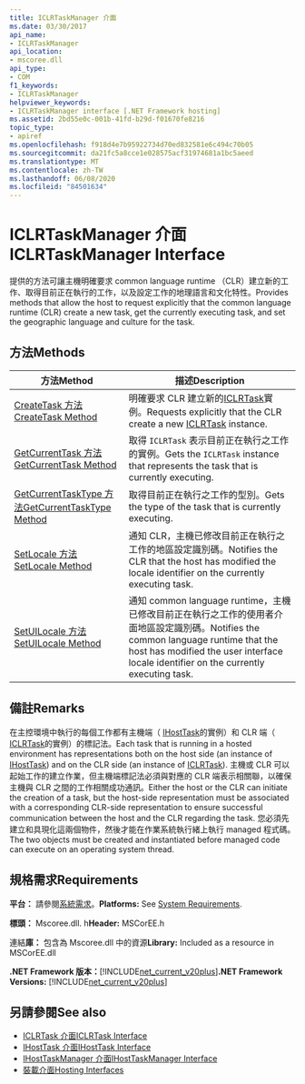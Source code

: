 ```yaml
---
title: ICLRTaskManager 介面
ms.date: 03/30/2017
api_name:
- ICLRTaskManager
api_location:
- mscoree.dll
api_type:
- COM
f1_keywords:
- ICLRTaskManager
helpviewer_keywords:
- ICLRTaskManager interface [.NET Framework hosting]
ms.assetid: 2bd55e0c-001b-41fd-b29d-f01670fe8216
topic_type:
- apiref
ms.openlocfilehash: f918d4e7b95922734d70ed832581e6c494c70b05
ms.sourcegitcommit: da21fc5a8cce1e028575acf31974681a1bc5aeed
ms.translationtype: MT
ms.contentlocale: zh-TW
ms.lasthandoff: 06/08/2020
ms.locfileid: "84501634"
---
```

# <a name="iclrtaskmanager-interface"></a><span data-ttu-id="b55ae-102">ICLRTaskManager 介面</span><span class="sxs-lookup"><span data-stu-id="b55ae-102">ICLRTaskManager Interface</span></span>
<span data-ttu-id="b55ae-103">提供的方法可讓主機明確要求 common language runtime （CLR）建立新的工作、取得目前正在執行的工作，以及設定工作的地理語言和文化特性。</span><span class="sxs-lookup"><span data-stu-id="b55ae-103">Provides methods that allow the host to request explicitly that the common language runtime (CLR) create a new task, get the currently executing task, and set the geographic language and culture for the task.</span></span>  
  
## <a name="methods"></a><span data-ttu-id="b55ae-104">方法</span><span class="sxs-lookup"><span data-stu-id="b55ae-104">Methods</span></span>  
  
|<span data-ttu-id="b55ae-105">方法</span><span class="sxs-lookup"><span data-stu-id="b55ae-105">Method</span></span>|<span data-ttu-id="b55ae-106">描述</span><span class="sxs-lookup"><span data-stu-id="b55ae-106">Description</span></span>|  
|------------|-----------------|  
|[<span data-ttu-id="b55ae-107">CreateTask 方法</span><span class="sxs-lookup"><span data-stu-id="b55ae-107">CreateTask Method</span></span>](iclrtaskmanager-createtask-method.md)|<span data-ttu-id="b55ae-108">明確要求 CLR 建立新的[ICLRTask](iclrtask-interface.md)實例。</span><span class="sxs-lookup"><span data-stu-id="b55ae-108">Requests explicitly that the CLR create a new [ICLRTask](iclrtask-interface.md) instance.</span></span>|  
|[<span data-ttu-id="b55ae-109">GetCurrentTask 方法</span><span class="sxs-lookup"><span data-stu-id="b55ae-109">GetCurrentTask Method</span></span>](iclrtaskmanager-getcurrenttask-method.md)|<span data-ttu-id="b55ae-110">取得 `ICLRTask` 表示目前正在執行之工作的實例。</span><span class="sxs-lookup"><span data-stu-id="b55ae-110">Gets the `ICLRTask` instance that represents the task that is currently executing.</span></span>|  
|[<span data-ttu-id="b55ae-111">GetCurrentTaskType 方法</span><span class="sxs-lookup"><span data-stu-id="b55ae-111">GetCurrentTaskType Method</span></span>](iclrtaskmanager-getcurrenttasktype-method.md)|<span data-ttu-id="b55ae-112">取得目前正在執行之工作的型別。</span><span class="sxs-lookup"><span data-stu-id="b55ae-112">Gets the type of the task that is currently executing.</span></span>|  
|[<span data-ttu-id="b55ae-113">SetLocale 方法</span><span class="sxs-lookup"><span data-stu-id="b55ae-113">SetLocale Method</span></span>](iclrtaskmanager-setlocale-method.md)|<span data-ttu-id="b55ae-114">通知 CLR，主機已修改目前正在執行之工作的地區設定識別碼。</span><span class="sxs-lookup"><span data-stu-id="b55ae-114">Notifies the CLR that the host has modified the locale identifier on the currently executing task.</span></span>|  
|[<span data-ttu-id="b55ae-115">SetUILocale 方法</span><span class="sxs-lookup"><span data-stu-id="b55ae-115">SetUILocale Method</span></span>](iclrtaskmanager-setuilocale-method.md)|<span data-ttu-id="b55ae-116">通知 common language runtime，主機已修改目前正在執行之工作的使用者介面地區設定識別碼。</span><span class="sxs-lookup"><span data-stu-id="b55ae-116">Notifies the common language runtime that the host has modified the user interface locale identifier on the currently executing task.</span></span>|  
  
## <a name="remarks"></a><span data-ttu-id="b55ae-117">備註</span><span class="sxs-lookup"><span data-stu-id="b55ae-117">Remarks</span></span>  
 <span data-ttu-id="b55ae-118">在主控環境中執行的每個工作都有主機端（ [IHostTask](ihosttask-interface.md)的實例）和 CLR 端（ [ICLRTask](iclrtask-interface.md)的實例）的標記法。</span><span class="sxs-lookup"><span data-stu-id="b55ae-118">Each task that is running in a hosted environment has representations both on the host side (an instance of [IHostTask](ihosttask-interface.md)) and on the CLR side (an instance of [ICLRTask](iclrtask-interface.md)).</span></span> <span data-ttu-id="b55ae-119">主機或 CLR 可以起始工作的建立作業，但主機端標記法必須與對應的 CLR 端表示相關聯，以確保主機與 CLR 之間的工作相關成功通訊。</span><span class="sxs-lookup"><span data-stu-id="b55ae-119">Either the host or the CLR can initiate the creation of a task, but the host-side representation must be associated with a corresponding CLR-side representation to ensure successful communication between the host and the CLR regarding the task.</span></span> <span data-ttu-id="b55ae-120">您必須先建立和具現化這兩個物件，然後才能在作業系統執行緒上執行 managed 程式碼。</span><span class="sxs-lookup"><span data-stu-id="b55ae-120">The two objects must be created and instantiated before managed code can execute on an operating system thread.</span></span>  
  
## <a name="requirements"></a><span data-ttu-id="b55ae-121">規格需求</span><span class="sxs-lookup"><span data-stu-id="b55ae-121">Requirements</span></span>  
 <span data-ttu-id="b55ae-122">**平台：** 請參閱[系統需求](../../get-started/system-requirements.md)。</span><span class="sxs-lookup"><span data-stu-id="b55ae-122">**Platforms:** See [System Requirements](../../get-started/system-requirements.md).</span></span>  
  
 <span data-ttu-id="b55ae-123">**標頭：** Mscoree.dll. h</span><span class="sxs-lookup"><span data-stu-id="b55ae-123">**Header:** MSCorEE.h</span></span>  
  
 <span data-ttu-id="b55ae-124">連結**庫：** 包含為 Mscoree.dll 中的資源</span><span class="sxs-lookup"><span data-stu-id="b55ae-124">**Library:** Included as a resource in MSCorEE.dll</span></span>  
  
 <span data-ttu-id="b55ae-125">**.NET Framework 版本：**[!INCLUDE[net_current_v20plus](../../../../includes/net-current-v20plus-md.md)]</span><span class="sxs-lookup"><span data-stu-id="b55ae-125">**.NET Framework Versions:** [!INCLUDE[net_current_v20plus](../../../../includes/net-current-v20plus-md.md)]</span></span>  
  
## <a name="see-also"></a><span data-ttu-id="b55ae-126">另請參閱</span><span class="sxs-lookup"><span data-stu-id="b55ae-126">See also</span></span>

- [<span data-ttu-id="b55ae-127">ICLRTask 介面</span><span class="sxs-lookup"><span data-stu-id="b55ae-127">ICLRTask Interface</span></span>](iclrtask-interface.md)
- [<span data-ttu-id="b55ae-128">IHostTask 介面</span><span class="sxs-lookup"><span data-stu-id="b55ae-128">IHostTask Interface</span></span>](ihosttask-interface.md)
- [<span data-ttu-id="b55ae-129">IHostTaskManager 介面</span><span class="sxs-lookup"><span data-stu-id="b55ae-129">IHostTaskManager Interface</span></span>](ihosttaskmanager-interface.md)
- [<span data-ttu-id="b55ae-130">裝載介面</span><span class="sxs-lookup"><span data-stu-id="b55ae-130">Hosting Interfaces</span></span>](hosting-interfaces.md)
